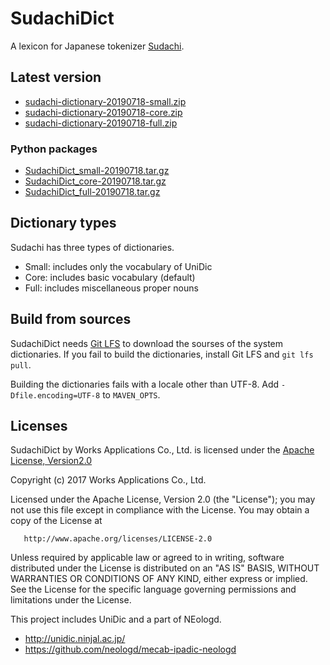 # SudachiDict

A lexicon for Japanese tokenizer
[Sudachi](https://github.com/WorksApplications/Sudachi/).

## Latest version

* [sudachi-dictionary-20190718-small.zip](https://object-storage.tyo2.conoha.io/v1/nc_2520839e1f9641b08211a5c85243124a/sudachi/sudachi-dictionary-20190718-small.zip)
* [sudachi-dictionary-20190718-core.zip](https://object-storage.tyo2.conoha.io/v1/nc_2520839e1f9641b08211a5c85243124a/sudachi/sudachi-dictionary-20190718-core.zip)
* [sudachi-dictionary-20190718-full.zip](https://object-storage.tyo2.conoha.io/v1/nc_2520839e1f9641b08211a5c85243124a/sudachi/sudachi-dictionary-20190718-full.zip)

### Python packages

* [SudachiDict_small-20190718.tar.gz](https://object-storage.tyo2.conoha.io/v1/nc_2520839e1f9641b08211a5c85243124a/sudachi/SudachiDict_small-20190718.tar.gz)
* [SudachiDict_core-20190718.tar.gz](https://object-storage.tyo2.conoha.io/v1/nc_2520839e1f9641b08211a5c85243124a/sudachi/SudachiDict_core-20190718.tar.gz)
* [SudachiDict_full-20190718.tar.gz](https://object-storage.tyo2.conoha.io/v1/nc_2520839e1f9641b08211a5c85243124a/sudachi/SudachiDict_full-20190718.tar.gz)


## Dictionary types

Sudachi has three types of dictionaries.

* Small: includes only the vocabulary of UniDic
* Core: includes basic vocabulary (default)
* Full: includes miscellaneous proper nouns

## Build from sources

SudachiDict needs [Git LFS](https://git-lfs.github.com/) to download the sourses
of the system dictionaries. If you fail to build the dictionaries, install
Git LFS and `git lfs pull`.

Building the dictionaries fails with a locale other than UTF-8.
Add `-Dfile.encoding=UTF-8` to `MAVEN_OPTS`.


## Licenses

SudachiDict by Works Applications Co., Ltd. is licensed under the [Apache License, Version2.0](http://www.apache.org/licenses/LICENSE-2.0.html)

   Copyright (c) 2017 Works Applications Co., Ltd.
  
   Licensed under the Apache License, Version 2.0 (the "License");
   you may not use this file except in compliance with the License.
   You may obtain a copy of the License at
  
       http://www.apache.org/licenses/LICENSE-2.0
  
   Unless required by applicable law or agreed to in writing, software
   distributed under the License is distributed on an "AS IS" BASIS,
   WITHOUT WARRANTIES OR CONDITIONS OF ANY KIND, either express or implied.
   See the License for the specific language governing permissions and
   limitations under the License.
   
This project includes UniDic and a part of NEologd.

- http://unidic.ninjal.ac.jp/
- https://github.com/neologd/mecab-ipadic-neologd
